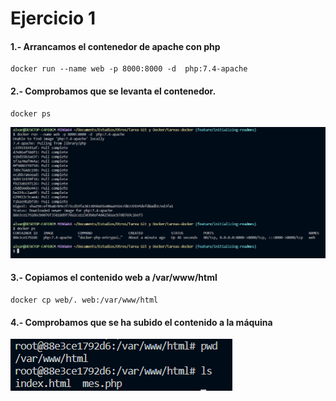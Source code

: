 # Ejercicio 1

#### 1.- Arrancamos el contenedor de apache con php

```
docker run --name web -p 8000:8000 -d  php:7.4-apache
```

#### 2.- Comprobamos que se levanta el contenedor.

```
docker ps
```

![Captura contenedor](Imagenes/01.png)

#### 3.- Copiamos el contenido web a /var/www/html

```
docker cp web/. web:/var/www/html
```

#### 4.- Comprobamos que se ha subido el contenido a la máquina

![Captura contenedor](Imagenes/02.png)
